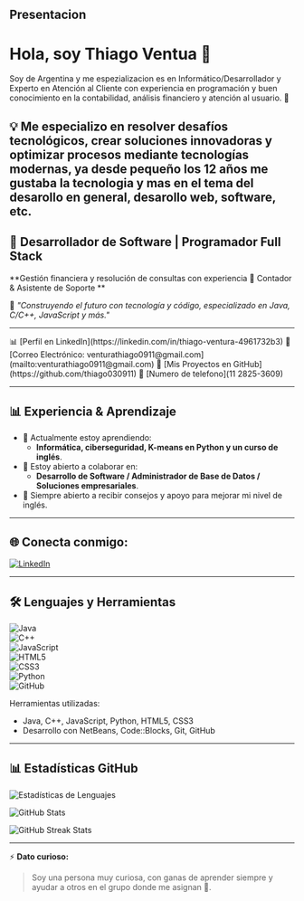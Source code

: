## Presentacion
# Hola, soy Thiago Ventua 👋
Soy de Argentina y me espezializacion es en Informático/Desarrollador y Experto en Atención al Cliente con experiencia en programación y buen conocimiento en la contabilidad, análisis financiero y atención al usuario. 🚀

💡 Me especializo en resolver desafíos tecnológicos, crear soluciones innovadoras y optimizar procesos mediante tecnologías modernas, ya desde pequeño los 12 años me gustaba la tecnologia y mas en el tema del desarollo en general, desarollo web, software, etc.
---

## 🚀 Desarrollador de Software | Programador Full Stack 
**Gestión financiera y resolución de consultas con experiencia 🧮 Contador & Asistente de Soporte **  

🌟 *"Construyendo el futuro con tecnología y código, especializado en Java, C/C++, JavaScript y más."*

---

<p>  
  📊 [Perfil en LinkedIn](https://linkedin.com/in/thiago-ventura-4961732b3)  
  📧 [Correo Electrónico: venturathiago0911@gmail.com](mailto:venturathiago0911@gmail.com)  
  🔗 [Mis Proyectos en GitHub](https://github.com/thiago030911)  
  🔗 [Numero de telefono](11 2825-3609) 
</p>

---

## 📊 Experiencia & Aprendizaje  

- 🌱 Actualmente estoy aprendiendo:  
  - **Informática, ciberseguridad, K-means en Python y un curso de inglés**.  
- 👯 Estoy abierto a colaborar en:  
  - **Desarrollo de Software / Administrador de Base de Datos / Soluciones empresariales**.  
- 🤝 Siempre abierto a recibir consejos y apoyo para mejorar mi nivel de inglés.  

---

## 🌐 Conecta conmigo:  

[![LinkedIn](https://img.icons8.com/color/48/000000/linkedin.png)](https://linkedin.com/in/thiago-ventura-4961732b3)  

---

## 🛠️ Lenguajes y Herramientas  

![Java](https://img.icons8.com/color/48/000000/java.png)  
![C++](https://img.icons8.com/color/48/000000/c-plus-plus-logo.png)  
![JavaScript](https://img.icons8.com/color/48/000000/javascript.png)  
![HTML5](https://img.icons8.com/color/48/000000/html-5.png)  
![CSS3](https://img.icons8.com/color/48/000000/css3.png)  
![Python](https://img.icons8.com/color/48/000000/python.png)  
![GitHub](https://img.icons8.com/ios/50/000000/github.png)  

Herramientas utilizadas:  
- Java, C++, JavaScript, Python, HTML5, CSS3  
- Desarrollo con NetBeans, Code::Blocks, Git, GitHub  

---

## 📊 Estadísticas GitHub  

![Estadísticas de Lenguajes](https://github-readme-stats.vercel.app/api/top-langs?username=thiago030911&show_icons=true&locale=en&layout=compact)

![GitHub Stats](https://github-readme-stats.vercel.app/api?username=thiago030911&show_icons=true&locale=en)

![GitHub Streak Stats](https://github-readme-streak-stats.herokuapp.com/?user=thiago030911)

---

⚡ **Dato curioso:**  
> Soy una persona muy curiosa, con ganas de aprender siempre y ayudar a otros en el grupo donde me asignan 🤝.  

